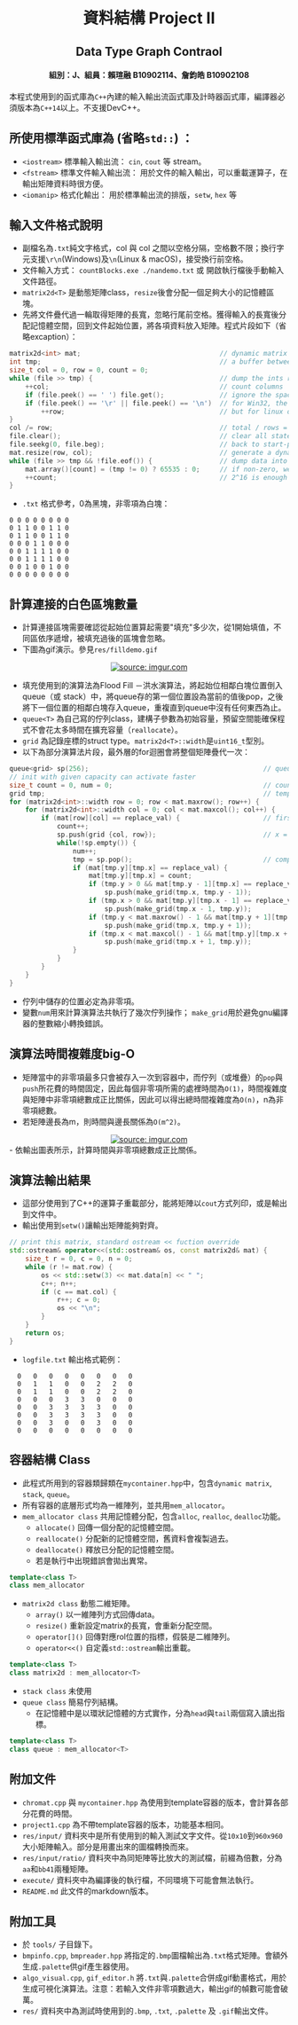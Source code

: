 <div align="center"><h1>資料結構 Project II</h1></div>
<div align="center"><h2>Data Type Graph Contraol</h2></div>
<div align="center"><h4>組別：J、組員：賴瑄融 B10902114、詹鈞皓 B10902108</h4></div>

本程式使用到的函式庫為`C++`內建的輸入輸出流函式庫及計時器函式庫，編譯器必須版本為`C++14`以上。不支援DevC++。
## 所使用標準函式庫為 (省略`std::`) ： 
- `<iostream>` 標準輸入輸出流： `cin`, `cout` 等 stream。
- `<fstream>` 標準文件輸入輸出流： 用於文件的輸入輸出，可以重載運算子，在輸出矩陣資料時很方便。
- `<iomanip>` 格式化輸出： 用於標準輸出流的排版，`setw`, `hex` 等

## 輸入文件格式說明
- 副檔名為`.txt`純文字格式，col 與 col 之間以空格分隔，空格數不限；換行字元支援`\r\n`(Windows)及`\n`(Linux & macOS)，接受換行前空格。
- 文件輸入方式： `countBlocks.exe ./nandemo.txt` 或 開啟執行檔後手動輸入文件路徑。
- `matrix2d<T>` 是動態矩陣class，`resize`後會分配一個足夠大小的記憶體區塊。
- 先將文件疊代過一輪取得矩陣的長寬，忽略行尾前空格。獲得輸入的長寬後分配記憶體空間，回到文件起始位置，將各項資料放入矩陣。程式片段如下（省略excaption）：
```cpp
matrix2d<int> mat;                                   // dynamic matrix struct, it's currently empty
int tmp;                                             // a buffer between input stream and dynamic matrix
size_t col = 0, row = 0, count = 0;
while (file >> tmp) {                                // dump the ints repeatedly until there are no ints in the file.
    ++col;                                           // count columns
    if (file.peek() == ' ') file.get();              // ignore the space before newline
    if (file.peek() == '\r' || file.peek() == '\n')  // for Win32, the end of line will be "\r\n",
        ++row;                                       // but for linux or macOS, that will be "\n"
}
col /= row;                                          // total / rows = cols; obviously
file.clear();                                        // clear all states, it's necessary and idk why.
file.seekg(0, file.beg);                             // back to start-pos
mat.resize(row, col);                                // generate a dynamic matrix
while (file >> tmp && !file.eof()) {                 // dump data into matrix
    mat.array()[count] = (tmp != 0) ? 65535 : 0;     // if non-zero, we set a huge number to it, 
    ++count;                                         // 2^16 is enough for general situation
}
```
- `.txt` 格式參考，0為黑塊，非零項為白塊：
```
0 0 0 0 0 0 0 0
0 1 1 0 0 1 1 0
0 1 1 0 0 1 1 0
0 0 0 1 1 0 0 0
0 0 1 1 1 1 0 0
0 0 1 1 1 1 0 0
0 0 1 0 0 1 0 0
0 0 0 0 0 0 0 0
```
## 計算連接的白色區塊數量
- 計算連接區塊需要確認從起始位置算起需要"填充"多少次，從1開始填值，不同區依序遞增，被填充過後的區塊會忽略。
- 下圖為gif演示。參見`res/filldemo.gif`
<div align="center">
  <a href="https://imgur.com/7b4sMLO"><img src="https://i.imgur.com/7b4sMLO.gif" title="source: imgur.com" /></a>
</div>

- 填充使用到的演算法為Flood Fill －洪水演算法，將起始位相鄰白塊位置倒入queue（或 stack）中，將queue存的第一個位置設為當前的值後pop，之後將下一個位置的相鄰白塊存入queue，重複直到queue中沒有任何東西為止。
- `queue<T>` 為自己寫的佇列class，建構子參數為初始容量，預留空間能確保程式不會花太多時間在擴充容量（`reallocate`）。
- `grid` 為記錄座標的struct type。`matrix2d<T>::width`是`uint16_t`型別。
- 以下為部分演算法片段，最外層的for迴圈會將整個矩陣疊代一次：
```cpp
queue<grid> sp(256);                                            // queue for grid type
// init with given capacity can activate faster
size_t count = 0, num = 0;                                      // counts how many grids connected
grid tmp;                                                       // temporary of queue pop value
for (matrix2d<int>::width row = 0; row < mat.maxrow(); row++) {
    for (matrix2d<int>::width col = 0; col < mat.maxcol(); col++) {
        if (mat[row][col] == replace_val) {                     // first of blocks
            count++;
            sp.push(grid {col, row});                           // x = col, y = row
            while(!sp.empty()) {
                num++;
                tmp = sp.pop();                                 // compute the first element in container
                if (mat[tmp.y][tmp.x] == replace_val) {
                    mat[tmp.y][tmp.x] = count;
                    if (tmp.y > 0 && mat[tmp.y - 1][tmp.x] == replace_val)                  // up
            	        sp.push(make_grid(tmp.x, tmp.y - 1));                               // for next stage
            	    if (tmp.x > 0 && mat[tmp.y][tmp.x - 1] == replace_val)                  // left
                        sp.push(make_grid(tmp.x - 1, tmp.y));                               // same as above
            	    if (tmp.y < mat.maxrow() - 1 && mat[tmp.y + 1][tmp.x] == replace_val)   // down
            	        sp.push(make_grid(tmp.x, tmp.y + 1));                               // same as above
                    if (tmp.x < mat.maxcol() - 1 && mat[tmp.y][tmp.x + 1] == replace_val)   // right
                        sp.push(make_grid(tmp.x + 1, tmp.y));                               // same as above
            	}
            }
        }
    }
}
```
- 佇列中儲存的位置必定為非零項。
- 變數`num`用來計算演算法共執行了幾次佇列操作； `make_grid`用於避免gnu編譯器的整數縮小轉換錯誤。

## 演算法時間複雜度big-O
- 矩陣當中的非零項最多只會被存入一次到容器中，而佇列（或堆疊）的`pop`與`push`所花費的時間固定，因此每個非零項所需的處裡時間為`O(1)`，時間複雜度與矩陣中非零項總數成正比關係，因此可以得出總時間複雜度為`O(n)`，n為非零項總數。
- 若矩陣邊長為m，則時間與邊長關係為`O(m^2)`。
<div align="center">
    <a href="https://imgur.com/yc8fDka"><img src="https://i.imgur.com/yc8fDka.jpg" title="source: imgur.com" /></a>
</div>
- 依輸出圖表所示，計算時間與非零項總數成正比關係。
    
## 演算法輸出結果
- 這部分使用到了C++的運算子重載部分，能將矩陣以`cout`方式列印，或是輸出到文件中。
- 輸出使用到`setw()`讓輸出矩陣能夠對齊。
```cpp
// print this matrix, standard ostream << fuction override
std::ostream& operator<<(std::ostream& os, const matrix2d& mat) {
    size_t r = 0, c = 0, n = 0;
    while (r != mat.row) {
        os << std::setw(3) << mat.data[n] << " ";
        c++; n++;
        if (c == mat.col) {
            r++; c = 0;
            os << "\n";
        }
    }
    return os;
}
```
- `logfile.txt` 輸出格式範例：
```
  0   0   0   0   0   0   0   0 
  0   1   1   0   0   2   2   0 
  0   1   1   0   0   2   2   0 
  0   0   0   3   3   0   0   0 
  0   0   3   3   3   3   0   0 
  0   0   3   3   3   3   0   0 
  0   0   3   0   0   3   0   0 
  0   0   0   0   0   0   0   0 
```

## 容器結構 Class
- 此程式所用到的容器類歸類在`mycontainer.hpp`中，包含`dynamic matrix`, `stack`, `queue`。
- 所有容器的底層形式均為一維陣列，並共用`mem_allocator`。
- `mem_allocator class` 共用記憶體分配，包含`alloc`, `realloc`, `dealloc`功能。
    - `allocate()` 回傳一個分配的記憶體空間。
    - `reallocate()` 分配新的記憶體空間，舊資料會複製過去。
    - `deallocate()` 釋放已分配的記憶體空間。
    - 若是執行中出現錯誤會拋出異常。
```cpp
template<class T>
class mem_allocator
```
- `matrix2d class` 動態二維矩陣。
    - `array()` 以一維陣列方式回傳data。
    - `resize()` 重新設定matrix的長寬，會重新分配空間。
    - `operator[]()` 回傳對應rol位置的指標，假裝是二維陣列。
    - `operator<<()` 自定義`std::ostream`輸出重載。
```cpp
template<class T>
class matrix2d : mem_allocator<T> 
```
- `stack class` 未使用
- `queue class` 簡易佇列結構。
    - 在記憶體中是以環狀記憶體的方式實作，分為`head`與`tail`兩個寫入讀出指標。
```cpp
template<class T>
class queue : mem_allocator<T> 
```

## 附加文件
- `chromat.cpp` 與 `mycontainer.hpp` 為使用到template容器的版本，會計算各部分花費的時間。
- `project1.cpp` 為不帶template容器的版本，功能基本相同。
- `res/input/` 資料夾中是所有使用到的輸入測試文字文件。從`10x10`到`960x960`大小矩陣輸入。部分是用畫出來的圖檔轉換而來。
- `res/input/ratio/` 資料夾中為同矩陣等比放大的測試檔，前綴為倍數，分為`aa`和`bb41`兩種矩陣。
- `execute/` 資料夾中為編譯後的執行檔，不同環境下可能會無法執行。
- `README.md` 此文件的markdown版本。

## 附加工具
- 於 `tools/` 子目錄下。 
- `bmpinfo.cpp`, `bmpreader.hpp` 將指定的`.bmp`圖檔輸出為`.txt`格式矩陣。會額外生成`.palette`供gif產生器使用。
- `algo_visual.cpp`, `gif_editor.h` 將`.txt`與`.palette`合併成gif動畫格式，用於生成可視化演算法。注意：若輸入文件非零項數過大，輸出gif的幀數可能會破萬。
- `res/` 資料夾中為測試時使用到的`.bmp`, `.txt`, `.palette` 及 `.gif`輸出文件。
